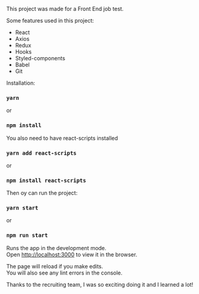 This project was made for a Front End job test.

Some features used in this project:
- React
- Axios
- Redux
- Hooks
- Styled-components
- Babel
- Git

Installation:

### `yarn`
or
### `npm install`

You also need to have react-scripts installed

### `yarn add react-scripts`
or
### `npm install react-scripts`

Then oy can run the project:

### `yarn start`
or
### `npm run start`

Runs the app in the development mode.<br />
Open [http://localhost:3000](http://localhost:3000) to view it in the browser.

The page will reload if you make edits.<br />
You will also see any lint errors in the console.


Thanks to the recruiting team, I was so exciting doing it and I learned a lot!